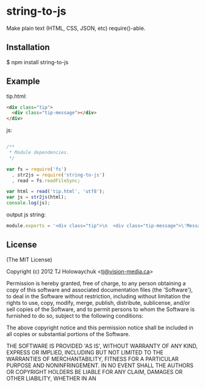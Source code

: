 
# string-to-js

  Make plain text (HTML, CSS, JSON, etc) require()-able.

## Installation

   $ npm install string-to-js

## Example

tip.html:

```html
<div class="tip">
  <div class="tip-message"></div>
</div>
```

js:

```js

/**
 * Module dependencies.
 */

var fs = require('fs')
  , str2js = require('string-to-js')
  , read = fs.readFileSync;

var html = read('tip.html', 'utf8');
var js = str2js(html);
console.log(js);
```

output js string:

```js
module.exports = '<div class="tip">\n  <div class="tip-message">\'Message here\'</div>\n</div>';
```

## License 

(The MIT License)

Copyright (c) 2012 TJ Holowaychuk &lt;tj@vision-media.ca&gt;

Permission is hereby granted, free of charge, to any person obtaining
a copy of this software and associated documentation files (the
'Software'), to deal in the Software without restriction, including
without limitation the rights to use, copy, modify, merge, publish,
distribute, sublicense, and/or sell copies of the Software, and to
permit persons to whom the Software is furnished to do so, subject to
the following conditions:

The above copyright notice and this permission notice shall be
included in all copies or substantial portions of the Software.

THE SOFTWARE IS PROVIDED 'AS IS', WITHOUT WARRANTY OF ANY KIND,
EXPRESS OR IMPLIED, INCLUDING BUT NOT LIMITED TO THE WARRANTIES OF
MERCHANTABILITY, FITNESS FOR A PARTICULAR PURPOSE AND NONINFRINGEMENT.
IN NO EVENT SHALL THE AUTHORS OR COPYRIGHT HOLDERS BE LIABLE FOR ANY
CLAIM, DAMAGES OR OTHER LIABILITY, WHETHER IN AN
